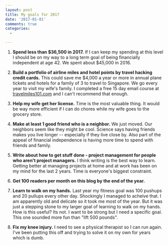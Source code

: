 ```yaml
---
layout: post
title: My goals for 2017
date: '2017-01-01'
comments: true
categories:
  -

---
```


1. **Spend less than $36,500 in 2017.** If I can keep my spending at this level
   I should be on my way to a long term goal of being financially
independent at age 42.  We spent about $45,000 in 2016.

2. **Build a portfolio of airline miles and hotel points by travel hacking
   credit cards.** This could save me $4,000 a year or more in annual plane
tickets and hotels for a family of 3 to travel to Singapore.  We go every year
to visit my wife's family.  I completed a free 15 day email course at
[travelmiles101.com](https://travelmiles101.com) and I can't recommend that
enough.

3. **Help my wife get her license.** Time is the most valuable thing.  It would
   be way more efficient if I can do chores while my wife goes to the grocery
store.

4. **Make at least 1 good friend who is a neighbor.** We just moved.  Our
   neighbors seem like they might be cool.  Science says having friends makes
you live longer -- especially if they live close by.  Also part of the appeal
of financial independence is having more time to spend with friends and family.  

5. **Write about how to get stuff done - project management for people
   who aren't project managers.** I think writing is the best way to learn.
Getting better at managing projects at home and at work has been on my mind for
the last 2 years.  Time is everyone's biggest constraint.  

6. **Get 100 readers per month on this blog by the end of the year.** 

7. **Learn to walk on my hands.**  Last year my fitness goal was 100 pushups
   and 20 pullups every other day.  Shockingly I managed to acheive that.  I am
apparently old and delicate so it took me most of the year.  But it was just a
stepping stone to my larger goal of learning to walk on my hands.  How is this
useful?  Its not.  I want to be strong but I need a specific goal.  This one
sounded more fun than "lift 500 pounds".

8. **Fix my knee injury.**  I need to see a physical therapist so I can run
   again.  I've been putting this off and trying to solve it on my own for
years which is dumb.
